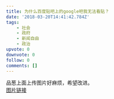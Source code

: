 ```yaml
---
title: 为什么百度贴吧上的google吧我无法看贴？
date: '2018-03-20T14:41:42.784Z'
tags:
    - 社会
    - 政府
    - 新闻自由
    - 政治
upvote: 0
downvote: 0
follow: 0
comments: []
---
```


品葱上面上传图片好麻烦，希望改进。  
[图片链接](https://drive.google.com/file/d/1rcrB91poHXLiirgOp31jpuFGhPzrVYkc/view?usp=drivesdk)
